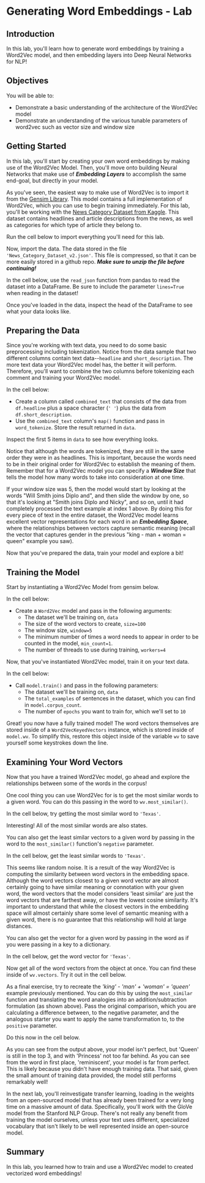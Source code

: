 
# Generating Word Embeddings - Lab

## Introduction

In this lab, you'll learn how to generate word embeddings by training a Word2Vec model, and then embedding layers into Deep Neural Networks for NLP!

## Objectives

You will be able to:

* Demonstrate a basic understanding of the architecture of the Word2Vec model
* Demonstrate an understanding of the various tunable parameters of word2vec such as vector size and window size

## Getting Started

In this lab, you'll start by creating your own word embeddings by making use of the Word2Vec Model. Then, you'll move onto building Neural Networks that make use of **_Embedding Layers_** to accomplish the same end-goal, but directly in your model. 

As you've seen, the easiest way to make use of Word2Vec is to import it from the [Gensim Library](https://radimrehurek.com/gensim/). This model contains a full implementation of Word2Vec, which you can use to begin training immediately. For this lab, you'll be working with the [News Category Dataset from Kaggle](https://www.kaggle.com/rmisra/news-category-dataset/version/2#_=_).  This dataset contains headlines and article descriptions from the news, as well as categories for which type of article they belong to.

Run the cell below to import everything you'll need for this lab. 

Now, import the data. The data stored in the file `'News_Category_Dataset_v2.json'`.  This file is compressed, so that it can be more easily stored in a github repo. **_Make sure to unzip the file before continuing!_**

In the cell below, use the `read_json` function from pandas to read the dataset into a DataFrame. Be sure to include the parameter `lines=True` when reading in the dataset!

Once you've loaded in the data, inspect the head of the DataFrame to see what your data looks like. 

## Preparing the Data

Since you're working with text data, you need to do some basic preprocessing including tokenization. Notice from the data sample that two different columns contain text data--`headline` and `short_description`. The more text data your Word2Vec model has, the better it will perform. Therefore, you'll want to combine the two columns before tokenizing each comment and training your Word2Vec model. 

In the cell below:

* Create a column called `combined_text` that consists of the data from `df.headline` plus a space character (`' '`) plus the data from `df.short_description`.
* Use the `combined_text` column's `map()` function and pass in `word_tokenize`. Store the result returned in `data`.

Inspect the first 5 items in `data` to see how everything looks. 

Notice that although the words are tokenized, they are still in the same order they were in as headlines. This is important, because the words need to be in their original order for Word2Vec to establish the meaning of them. Remember that for a Word2Vec model you can specify a  **_Window Size_** that tells the model how many words to take into consideration at one time. 

If your window size was 5, then the model would start by looking at the words "Will Smith joins Diplo and", and then slide the window by one, so that it's looking at "Smith joins Diplo and Nicky", and so on, until it had completely processed the text example at index 1 above. By doing this for every piece of text in the entire dataset, the Word2Vec model learns excellent vector representations for each word in an **_Embedding Space_**, where the relationships between vectors capture semantic meaning (recall the vector that captures gender in the previous "king - man + woman = queen" example you saw).

Now that you've prepared the data, train your model and explore a bit!

## Training the Model

Start by instantiating a Word2Vec Model from gensim below. 

In the cell below:

* Create a `Word2Vec` model and pass in the following arguments:
    * The dataset we'll be training on, `data`
    * The size of the word vectors to create, `size=100`
    * The window size, `window=5`
    * The minimum number of times a word needs to appear in order to be counted in  the model, `min_count=1`.
    * The number of threads to use during training, `workers=4`

Now, that you've instantiated Word2Vec model, train it on your text data. 

In the cell below:

* Call `model.train()` and pass in the following parameters:
    * The dataset we'll be training on, `data`
    * The `total_examples`  of sentences in the dataset, which you can find in `model.corpus_count`. 
    * The number of `epochs` you want to train for, which we'll set to `10`

Great! you now have a fully trained model! The word vectors themselves are stored inside of a `Word2VecKeyedVectors` instance, which is stored inside of `model.wv`. To simplify this, restore this object inside of the variable `wv` to save yourself some keystrokes down the line. 

## Examining Your Word Vectors

Now that you have a trained Word2Vec model, go ahead and explore the relationships between some of the words in the corpus! 

One cool thing you can use Word2Vec for is to get the most similar words to a given word. You can do this passing in the word to `wv.most_similar()`. 

In the cell below, try getting the most similar word to `'Texas'`.

Interesting! All of the most similar words are also states. 

You can also get the least similar vectors to a given word by passing in the word to the `most_similar()` function's `negative` parameter. 

In the cell below, get the least similar words to `'Texas'`.

This seems like random noise. It is a result of the way Word2Vec is computing the similarity between word vectors in the embedding space. Although the word vectors closest to a given word vector are almost certainly going to have similar meaning or connotation with your given word, the word vectors that the model considers 'least similar' are just the word vectors that are farthest away, or have the lowest cosine similarity. It's important to understand that while the closest vectors in the embedding space will almost certainly share some level of semantic meaning with a given word, there is no guarantee that this relationship will hold at large distances. 

You can also get the vector for a given word by passing in the word as if you were passing in a key to a dictionary. 

In the cell below, get the word vector for `'Texas'`.

Now get all of the word vectors from the object at once. You can find these inside of `wv.vectors`. Try it out in the cell below.  

As a final exercise, try to recreate the _'king' - 'man' + 'woman' = 'queen'_ example previously mentioned. You can do this by using the `most_similar` function and translating the word analogies into an addition/subtraction formulation (as shown above). Pass the original comparison, which you are calculating a difference between, to the negative parameter, and the analogous starter you want to apply the same transformation to, to the `positive` parameter.

Do this now in the cell below. 

As you can see from the output above, your model isn't perfect, but 'Queen' is still in the top 3, and with 'Princess' not too far behind. As you can see from the word in first place, 'reminiscent', your model is far from perfect. This is likely because you didn't have enough training data. That said, given the small amount of training data provided, the model still performs remarkably well! 

In the next lab, you'll reinvestigate transfer learning, loading in the weights from an open-sourced model that has already been trained for a very long time on a massive amount of data. Specifically, you'll work with the GloVe model from the Stanford NLP Group. There's not really any benefit from training the model ourselves, unless your text uses different, specialized vocabulary that isn't likely to be well represented inside an open-source model.

## Summary

In this lab, you learned how to train and use a Word2Vec model to created vectorized word embeddings!
